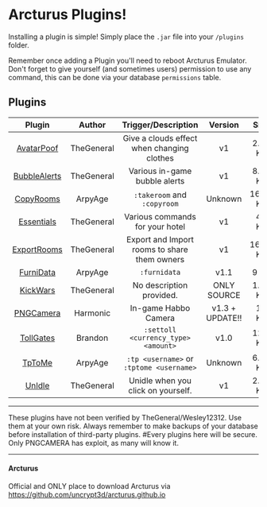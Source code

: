 # Arcturus Plugins!

Installing a plugin is simple! Simply place the `.jar` file into your `/plugins` folder.

Remember once adding a Plugin you'll need to reboot Arcturus Emulator. Don't forget to give yourself (and sometimes users) permission to use any command, this can be done via your database `permissions` table.


## Plugins

| Plugin          | Author        | Trigger/Description                                             | Version  | Size    | Project  | Tested   |
| :-------------: | :-----------: | :----------:                                        | :------: | :-----: | :------: | :------: |
| [AvatarPoof](https://github.com/BrainCMS/Arcturus-Plugins/tree/master/AvatarPoof)       | TheGeneral       | Give a clouds effect when changing clothes                | v1  | 2.80 KB | [Homepage][1] | -      |
| [BubbleAlerts](https://github.com/BrainCMS/Arcturus-Plugins/tree/master/BubbleAlerts)       | TheGeneral       | Various in-game bubble alerts              | v1  | 8.98 KB | [Homepage][2] | -    |
| [CopyRooms](https://github.com/BrainCMS/Arcturus-Plugins/tree/master/CopyRooms)       | ArpyAge       | `:takeroom` and `:copyroom`                | Unknown  | 16.49 KB | Unknown | -        |
| [Essentials](https://github.com/BrainCMS/Arcturus-Plugins/tree/master/Essentials)       | TheGeneral       | Various commands for your hotel                | v1  | 45 KB | [Homepage][3] | -    |
| [ExportRooms](https://github.com/BrainCMS/Arcturus-Plugins/tree/master/ExportRooms)       | TheGeneral       | Export and Import rooms to share them owners                | v1  | 16.49 KB | [Homepage][4] | -    |
| [FurniData](https://github.com/BrainCMS/Arcturus-Plugins/tree/master/FurniData)       | ArpyAge       | `:furnidata`                              | v1.1  | 9 KB | Unknown  | v1.16.0  |
| [KickWars](https://github.com/BrainCMS/Arcturus-Plugins/tree/master/KickWars)       | TheGeneral       | No description provided.                              | ONLY SOURCE  | 1.77 KB | [Homepage][5]  | v1.16.0  |
| [PNGCamera](https://github.com/BrainCMS/Arcturus-Plugins/tree/master/PNGCamera)       | Harmonic      | In-game Habbo Camera  | v1.3 + UPDATE!!  | 15 KB | [Homepage][6]  | v1.17.0  |
| [TollGates](https://github.com/BrainCMS/Arcturus-Plugins/tree/master/TollGates)       | Brandon       | `:settoll <currency_type> <amount>`       | v1.0     | 12.4 KB | [Homepage][7] | v1.16.0  |
| [TpToMe](https://github.com/BrainCMS/Arcturus-Plugins/tree/master/TpToMe)             | ArpyAge       | `:tp <username>` or `:tptome <username>`     | Unknown  | 6.65 KB | Unknown  | v1.16.0  |
| [UnIdle](https://github.com/BrainCMS/Arcturus-Plugins/tree/master/UnIdle)             | TheGeneral       | Unidle when you click on yourself.     | v1  | 2.87 KB | [Homepage][8]  | v1.16.0  |


---

These plugins have not been verified by TheGeneral/Wesley12312. Use them at your own risk. Always remember to make backups of your database before installation of third-party plugins.
#Every plugins here will be secure.
Only PNGCAMERA has exploit, as many will know it.

---

#### Arcturus
Official and ONLY place to download Arcturus via https://github.com/uncrypt3d/arcturus.github.io

